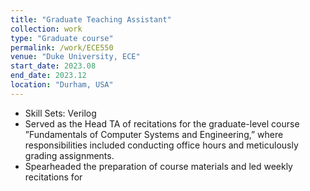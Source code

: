 ```yaml
---
title: "Graduate Teaching Assistant"
collection: work
type: "Graduate course"
permalink: /work/ECE550
venue: "Duke University, ECE"
start_date: 2023.08
end_date: 2023.12
location: "Durham, USA"
---
```


- Skill Sets: Verilog
- Served as the Head TA of recitations for the graduate-level course ”Fundamentals of Computer Systems and
  Engineering,” where responsibilities included conducting office hours and meticulously grading assignments.
- Spearheaded the preparation of course materials and led weekly recitations for
